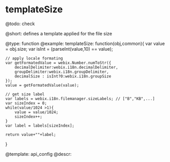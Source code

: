 templateSize
=============

@todo:
	check 


@short:
	defines a template applied for the file size

@type: function
@example:
templateSize: function(obj,common){
    var value = obj.size;
    var isInt = (parseInt(value,10) == value);
 
    // apply locale formating
    var getFormatedValue = webix.Number.numToStr({
        decimalDelimiter:webix.i18n.decimalDelimiter,
        groupDelimiter:webix.i18n.groupDelimiter,
        decimalSize : isInt?0:webix.i18n.groupSize
    });
    value = getFormatedValue(value); 
 
    // get size label
    var labels = webix.i18n.filemanager.sizeLabels; // ["B","KB",...]
    var sizeIndex = 0;
    while(value/1024 >1){
        value = value/1024;
        sizeIndex++;
    }
    var label = labels[sizeIndex];
 
    return value+""+label;
}

@template:	api_config
@descr:


